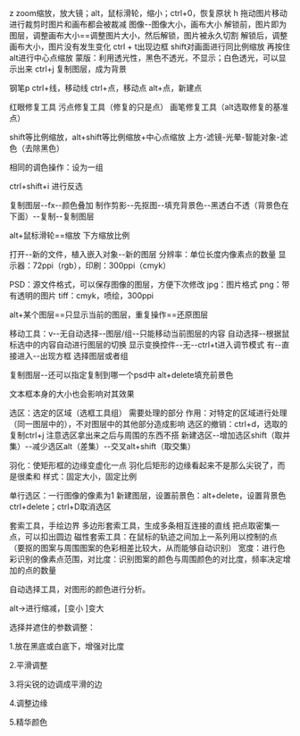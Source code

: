 z zoom缩放，放大镜；alt，鼠标滑轮，缩小；ctrl+0，恢复原状
h 拖动图片移动
进行裁剪时图片和画布都会被裁减
图像--图像大小，画布大小
解锁前，图片即为图层，调整画布大小==调整图片大小，然后解锁，图片被永久切割
解锁后，调整画布大小，图片没有发生变化
ctrl + t出现边框
shift对画面进行同比例缩放
再按住alt进行中心点缩放
蒙版：利用透光性，黑色不透光，不显示；白色透光，可以显示出来
ctrl+j 复制图层，成为背景

钢笔p
ctrl+线，移动线
ctrl+点，移动点
alt+点，新建点

红眼修复工具
污点修复工具（修复的只是点）
画笔修复工具（alt选取修复的基准点）

shift等比例缩放，alt+shift等比例缩放+中心点缩放
上方-滤镜-光晕-智能对象-滤色（去除黑色）

相同的调色操作：设为一组

ctrl+shift+i  进行反选

复制图层--fx--颜色叠加
制作剪影--先抠图--填充背景色--黑透白不透（背景色在下面）--复制--复制图层

alt+鼠标滑轮==缩放
下方缩放比例

打开--新的文件，植入嵌入对象--新的图层
分辨率：单位长度内像素点的数量
显示器：72ppi（rgb），印刷：300ppi（cmyk）

PSD：源文件格式，可以保存图像的图层，方便下次修改
jpg：图片格式
png：带有透明的图片
tiff：cmyk，喷绘，300ppi

alt+某个图层==只显示当前的图层，重复操作==还原图层

移动工具：v--无自动选择--图层/组--只能移动当前图层的内容
自动选择--根据鼠标选中的内容自动进行图层的切换
显示变换控件--无--ctrl+t进入调节模式
有--直接进入--出现方框
选择图层或者组

复制图层--还可以指定复制到哪一个psd中
alt+delete填充前景色

文本框本身的大小也会影响对其效果

选区：选定的区域（选框工具组）
需要处理的部分
作用：对特定的区域进行处理（同一图层中的），不对图层中的其他部分造成影响
选区的撤销：ctrl+d，选取的复制ctrl+j
注意选区拿出来之后与周围的东西不搭
新建选区--增加选区shift（取并集）--减少选区alt（差集）--交叉alt+shift（取交集）

羽化：使矩形框的边缘变虚化一点
羽化后矩形的边缘看起来不是那么尖锐了，而是很柔和
样式：固定大小，固定比例

单行选区：一行图像的像素为1
新建图层，设置前景色：alt+delete，设置背景色ctrl+delete；ctrl+D取消选区

套索工具，手绘边界
多边形套索工具，生成多条相互连接的直线
把点取密集一点，可以扣出圆边
磁性套索工具：在鼠标的轨迹之间加上一系列用以控制的点（要抠的图案与周围图案的色彩相差比较大，从而能够自动识别）
宽度：进行色彩识别的像素点范围，对比度：识别图案的颜色与周围颜色的对比度，频率决定增加的点的数量

自动选择工具，对图形的颜色进行分析。

alt->进行缩减，[变小   ]变大

选择并遮住的参数调整：

1.放在黑底或白底下，增强对比度

2.平滑调整

3.将尖锐的边调成平滑的边

4.调整边缘

5.精华颜色